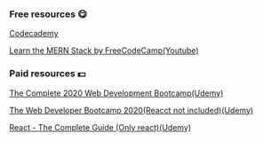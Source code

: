 ### Free resources 😋

<p><a href="https://www.codecademy.com/catalog/language/javascript">Codecademy</a></p>

<p><a href="https://youtu.be/7CqJlxBYj-M"> Learn the MERN Stack by FreeCodeCamp(Youtube)</a></p>

### Paid resources 💵

<p><a href="https://www.udemy.com/course/the-complete-web-development-bootcamp/">The Complete 2020 Web Development Bootcamp(Udemy)</a></p>

<p><a href="https://www.udemy.com/course/the-web-developer-bootcamp/">The Web Developer Bootcamp 2020(Reacct not included)(Udemy)</a></p>

<p><a href="https://www.udemy.com/course/the-web-developer-bootcamp/">React - The Complete Guide (Only react)(Udemy)</a></p>